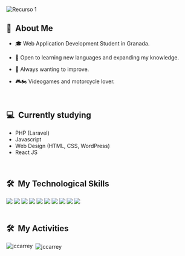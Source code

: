 
![Recurso 1](https://github.com/jccarrey/jccarrey/assets/157764646/dfd2e5d8-772a-4dbc-ad6a-5e67de284393)


<div>

  ## 🌟 &nbsp;About Me

  - 🎓 Web Application Development Student in Granada.
 
  - 🚀 Open to learning new languages and expanding my knowledge.
  
  - 💪 Always wanting to improve.
  
  - 🎮🏍️ Videogames and motorcycle lover.

  <br>
  

</div>

<div>

  ## 💻 &nbsp;Currently studying

  - PHP (Laravel)
  - Javascript
  - Web Design (HTML, CSS, WordPress)
  - React JS

<br>

</div>

<div>

  ## 🛠️ &nbsp;My Technological Skills

   <img src="https://img.shields.io/badge/Bootstrap-563D7C?style=for-the-badge&logo=bootstrap&logoColor=white">
   <img src="https://img.shields.io/badge/html5%20-%23E34F26.svg?&style=for-the-badge&logo=html5&logoColor=white">
   <img src="https://img.shields.io/badge/wordpress%20-%2327799E.svg?&style=for-the-badge&logo=wordpress&logoColor=white">
   <img src="https://img.shields.io/badge/javascript%20-%23323330.svg?&style=for-the-badge&logo=javascript&logoColor=%23F7DF1E">
   <img src="https://img.shields.io/badge/css3%20-%231572B6.svg?&style=for-the-badge&logo=css3&logoColor=white">
   <img src="https://img.shields.io/badge/git%20-%23F05033.svg?&style=for-the-badge&logo=git&logoColor=white"/>
   <img src="http://img.shields.io/badge/-VS%20Code-000000?style=for-the-badge&logo=Visual-studio-code&logoColor=blue">
   <img src="https://img.shields.io/badge/PHP-777BB4?style=for-the-badge&logo=php&logoColor=white">
   <img src="https://img.shields.io/badge/illustrator%20-%23F77B17.svg?&style=for-the-badge&logoColor=white">
   <img src="https://img.shields.io/badge/Java-ED8B00?style=for-the-badge&logo=java&logoColor=white">
   
<br>
<br>

## 🛠️ &nbsp;My Activities

<p><img align="left" src="https://github-readme-stats.vercel.app/api/top-langs?username=jccarrey&show_icons=true&locale=en&layout=compact&theme=tokyonight" alt="jccarrey" /></p>

<p>&nbsp;<img align="center" src="https://github-readme-stats.vercel.app/api?username=jccarrey&show_icons=true&locale=en&theme=dark-default" alt="jccarrey" /></p>

</div>
